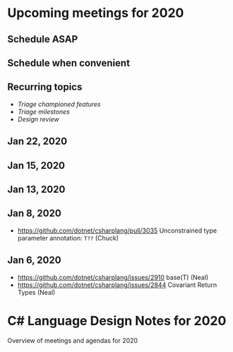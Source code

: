 ﻿# Upcoming meetings for 2020

## Schedule ASAP

## Schedule when convenient

## Recurring topics

- *Triage championed features*
- *Triage milestones*
- *Design review*

## Jan 22, 2020

## Jan 15, 2020

## Jan 13, 2020

## Jan 8, 2020

- https://github.com/dotnet/csharplang/pull/3035 Unconstrained type parameter annotation: `T??` (Chuck)

## Jan 6, 2020

- https://github.com/dotnet/csharplang/issues/2910 base(T) (Neal)
- https://github.com/dotnet/csharplang/issues/2844 Covariant Return Types (Neal)

# C# Language Design Notes for 2020

Overview of meetings and agendas for 2020
